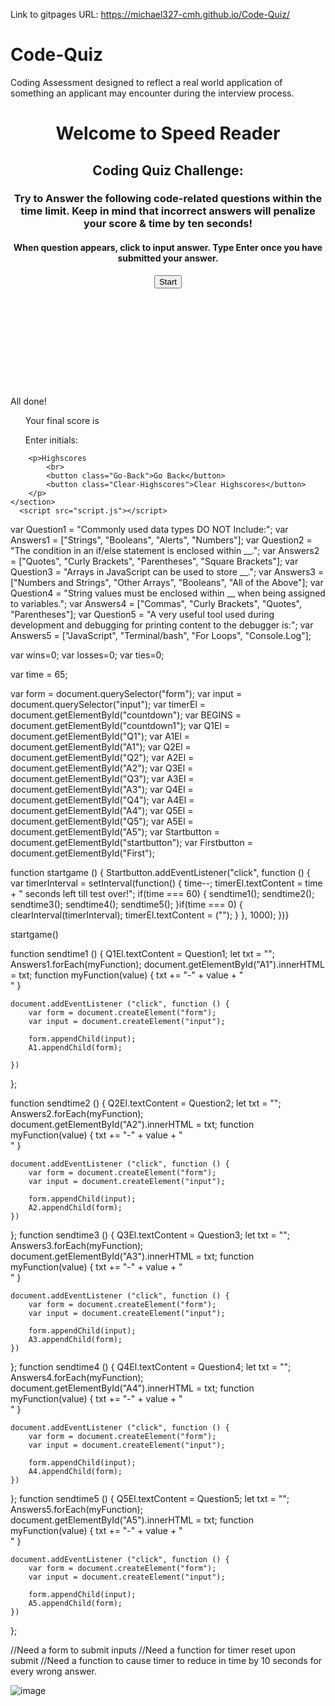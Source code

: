 Link to gitpages URL:  https://michael327-cmh.github.io/Code-Quiz/


# Code-Quiz
Coding Assessment designed to reflect a real world application of something an applicant may encounter during the interview process. 

<!DOCTYPE html>
<html lang="en">
<head>
    <meta charset="UTF-8">
    <meta http-equiv="X-UA-Compatible" content="IE=edge">
    <meta name="viewport" content="width=device-width, initial-scale=1.0">
    <title>Coding Assessment</title>
    <link rel="stylesheet" href ="index.css" />
</head>
<body>
    <header class="container" id="beginning">
        <h1 class="welcome">Welcome to Speed Reader</h1>
        <h2>Coding Quiz Challenge:</h2>
        <h3>Try to Answer the following code-related questions within the time limit. Keep in mind that incorrect answers will penalize your score & time by ten seconds!</h3>
        <h4>When question appears, click to input answer. Type Enter once you have submitted your answer.</h4>
        <button type= "onclick" id="startbutton">Start</button> 
        <h5 id="countdown"></h5>
        </header>
<br>
<br>
<br>        
<aside id="GameTime"></aside>
<section >
    <p id="QandA"></p>
    <ul id="Q1"></ul>
    <div id="A1"></div>
    <ul id="Q2"></ul>
    <div id="A2"></div>
    <ul id="Q3"></ul>
    <div id="A3"></div>
    <ul id="Q4"></ul>
    <div id="A4"></div>
    <ul id="Q5"></ul>
    <div id="A5"></div>
</section>

<main>
    <div id="main">
    <Form></Form>
</div>
</main>

<br>
<br>
<br>
    <section>
        <div>All done!</div>
        <ul>Your final score is </ul> 
        <ul>Enter initials:</ul> 
    
        <p>Highscores
            <br>
            <button class="Go-Back">Go Back</button>
            <button class="Clear-Highscores">Clear Highscores</button>
        </p> 
    </section>
      <script src="script.js"></script>
</body>
</html>

var Question1 = "Commonly used data types DO NOT Include:";
var Answers1 = ["Strings", "Booleans", "Alerts", "Numbers"];
var Question2 = "The condition in an if/else statement is enclosed within __.";
var Answers2 = ["Quotes", "Curly Brackets", "Parentheses", "Square Brackets"];
var Question3 = "Arrays in JavaScript can be used to store __.";
var Answers3 = ["Numbers and Strings", "Other Arrays", "Booleans", "All of the Above"];
var Question4 = "String values must be enclosed within __ when being assigned to variables.";
var Answers4 = ["Commas", "Curly Brackets", "Quotes", "Parentheses"];
var Question5 = "A very useful tool used during development and debugging for printing content to the debugger is:";
var Answers5 = ["JavaScript", "Terminal/bash", "For Loops", "Console.Log"];

var wins=0;
var losses=0;
var ties=0;

var time = 65;

var form = document.querySelector("form");
var input = document.querySelector("input");
var timerEl = document.getElementById("countdown");
var BEGINS = document.getElementById("countdown1");
var Q1El = document.getElementById("Q1");
var A1El = document.getElementById("A1");
var Q2El = document.getElementById("Q2");
var A2El = document.getElementById("A2");
var Q3El = document.getElementById("Q3");
var A3El = document.getElementById("A3");
var Q4El = document.getElementById("Q4");
var A4El = document.getElementById("A4");
var Q5El = document.getElementById("Q5");
var A5El = document.getElementById("A5");
var Startbutton = document.getElementById("startbutton");
var Firstbutton = document.getElementById("First");

function startgame () {
    Startbutton.addEventListener("click", function () {
    var timerInterval = setInterval(function() {
        time--;
        timerEl.textContent = time + " seconds left till test over!";
        if(time === 60) {
            sendtime1();
            sendtime2();
            sendtime3();
            sendtime4();
            sendtime5();
        }if(time === 0) {
            clearInterval(timerInterval);
            timerEl.textContent = ("");
        }
    }, 1000);
})}

startgame()


function sendtime1 () {
    Q1El.textContent = Question1;
    let txt = "";
    Answers1.forEach(myFunction);
    document.getElementById("A1").innerHTML = txt;
    function myFunction(value) {
        txt += "-" + value + "<br>"
    } 
    
    document.addEventListener ("click", function () {
        var form = document.createElement("form");
        var input = document.createElement("input");
    
        form.appendChild(input);
        A1.appendChild(form);
        
    })
    
};

function sendtime2 () {
    Q2El.textContent = Question2;
    let txt = "";
    Answers2.forEach(myFunction);
    document.getElementById("A2").innerHTML = txt;
    function myFunction(value) {
        txt += "-" + value + "<br>"
    }

    document.addEventListener ("click", function () {
        var form = document.createElement("form");
        var input = document.createElement("input");
    
        form.appendChild(input);
        A2.appendChild(form);
    })
};
function sendtime3 () {
    Q3El.textContent = Question3;
    let txt = "";
    Answers3.forEach(myFunction);
    document.getElementById("A3").innerHTML = txt;
    function myFunction(value) {
        txt += "-" + value + "<br>"
    }

    document.addEventListener ("click", function () {
        var form = document.createElement("form");
        var input = document.createElement("input");
    
        form.appendChild(input);
        A3.appendChild(form);
    })
};
function sendtime4 () {
    Q4El.textContent = Question4;
    let txt = "";
    Answers4.forEach(myFunction);
    document.getElementById("A4").innerHTML = txt;
    function myFunction(value) {
        txt += "-" + value + "<br>"
    }

    document.addEventListener ("click", function () {
        var form = document.createElement("form");
        var input = document.createElement("input");
    
        form.appendChild(input);
        A4.appendChild(form);
    })
};
function sendtime5 () {
    Q5El.textContent = Question5;
    let txt = "";
    Answers5.forEach(myFunction);
    document.getElementById("A5").innerHTML = txt;
    function myFunction(value) {
        txt += "-" + value + "<br>"
    }

    document.addEventListener ("click", function () {
        var form = document.createElement("form");
        var input = document.createElement("input");
    
        form.appendChild(input);
        A5.appendChild(form);
    })
};

//Need a form to submit inputs
//Need a function for timer reset upon submit
//Need a function to cause timer to reduce in time by 10 seconds for every wrong answer.
 
![image](https://user-images.githubusercontent.com/84113171/125724542-28f33658-fa28-4373-81ab-f8adbc2d00b6.png)


